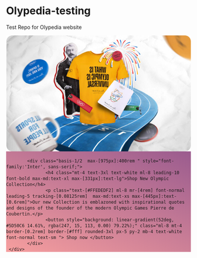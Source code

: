 # Olypedia-testing
Test Repo for Olypedia website
 <div style="background: linear-gradient(203deg, #93568D 34.36%, #f69e9e);" class=" max-w-fit flex flex-row-reverse mx-20 my-16 rounded-[0.9375rem] max-[975px]:flex-col   max-[475px]:mx-10 max-[331px]:mx-5">
            <div class="basis-1/2" >
               <img class="flex-1  max-[975px]:w-[400rem]" src="./assets/merchandise.png" alt="merchandise image" width="700rem">
            </div>

            <div class="basis-1/2  max-[975px]:400rem " style="font-family:'Inter', sans-serif;">
                   <h4 class="mt-4 text-3xl text-white ml-8 leading-10 font-bold max-md:text-xl max-[331px]:text-lg">Shop New Olympic Collection</h4>
                   <p class="text-[#FFEDEDF2] ml-8 mr-[4rem] font-normal leading-5 tracking-[0.08125rem]  max-md:text-xs max-[445px]:text-[0.6rem]">Our new Collection is emblazoned with inspirational quotes and designs of the founder of the modern Olympic Games Pierre de Coubertin.</p>
                   <button style="background: linear-gradient(52deg, #5D50C6 14.61%, rgba(247, 15, 113, 0.00) 79.22%);" class="ml-8 mt-4 border-[0.2rem] border-[#fff] rounded-3xl px-5 py-2 mb-4 text-white font-normal text-sm "> Shop now </button>         
            </div>
     </div>